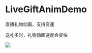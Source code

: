 # LiveGiftAnimDemo
直播礼物动画，支持变速

送礼多时，礼物动画速度会变快

![](https://github.com/shandianwuyou/LiveGiftAnimDemo/blob/master/%E7%A4%BC%E7%89%A9%E6%95%88%E6%9E%9C1.gif)  
